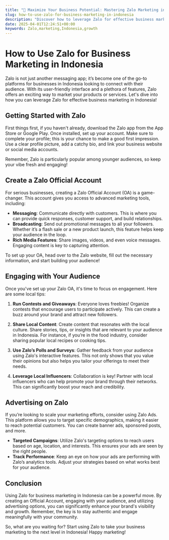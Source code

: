 ```yaml
---
title: "🚀 Maximize Your Business Potential: Mastering Zalo Marketing in Indonesia!"
slug: how-to-use-zalo-for-business-marketing-in-indonesia
description: "Discover how to leverage Zalo for effective business marketing in Indonesia, from creating an Official Account to engaging with your audience and advertising."
date: 2025-04-01T12:24:51+00:00
keywords: Zalo,marketing,Indonesia,growth
---
```


# How to Use Zalo for Business Marketing in Indonesia

Zalo is not just another messaging app; it’s become one of the go-to platforms for businesses in Indonesia looking to connect with their audience. With its user-friendly interface and a plethora of features, Zalo offers an exciting way to market your products or services. Let's dive into how you can leverage Zalo for effective business marketing in Indonesia!

## Getting Started with Zalo

First things first, if you haven't already, download the Zalo app from the App Store or Google Play. Once installed, set up your account. Make sure to complete your profile; this is your chance to make a good first impression. Use a clear profile picture, add a catchy bio, and link your business website or social media accounts.

Remember, Zalo is particularly popular among younger audiences, so keep your vibe fresh and engaging!

## Create a Zalo Official Account

For serious businesses, creating a Zalo Official Account (OA) is a game-changer. This account gives you access to advanced marketing tools, including:

- **Messaging**: Communicate directly with customers. This is where you can provide quick responses, customer support, and build relationships.
- **Broadcasting**: Send out promotional messages to all your followers. Whether it’s a flash sale or a new product launch, this feature helps keep your audience in the loop.
- **Rich Media Features**: Share images, videos, and even voice messages. Engaging content is key to capturing attention.

To set up your OA, head over to the Zalo website, fill out the necessary information, and start building your audience!

## Engaging with Your Audience

Once you've set up your Zalo OA, it's time to focus on engagement. Here are some local tips:

1. **Run Contests and Giveaways**: Everyone loves freebies! Organize contests that encourage users to participate actively. This can create a buzz around your brand and attract new followers.

2. **Share Local Content**: Create content that resonates with the local culture. Share stories, tips, or insights that are relevant to your audience in Indonesia. For instance, if you’re in the food industry, consider sharing popular local recipes or cooking tips.

3. **Use Zalo’s Polls and Surveys**: Gather feedback from your audience using Zalo's interactive features. This not only shows that you value their opinions but also helps you tailor your offerings to meet their needs.

4. **Leverage Local Influencers**: Collaboration is key! Partner with local influencers who can help promote your brand through their networks. This can significantly boost your reach and credibility.

## Advertising on Zalo

If you’re looking to scale your marketing efforts, consider using Zalo Ads. This platform allows you to target specific demographics, making it easier to reach potential customers. You can create banner ads, sponsored posts, and more.

- **Targeted Campaigns**: Utilize Zalo's targeting options to reach users based on age, location, and interests. This ensures your ads are seen by the right people.
- **Track Performance**: Keep an eye on how your ads are performing with Zalo’s analytics tools. Adjust your strategies based on what works best for your audience.

## Conclusion

Using Zalo for business marketing in Indonesia can be a powerful move. By creating an Official Account, engaging with your audience, and utilizing advertising options, you can significantly enhance your brand's visibility and growth. Remember, the key is to stay authentic and engage meaningfully with your community. 

So, what are you waiting for? Start using Zalo to take your business marketing to the next level in Indonesia! Happy marketing!